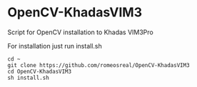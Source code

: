 # OpenCV-KhadasVIM3
Script for OpenCV installation to Khadas VIM3Pro

For installation just run install.sh
```shell
cd ~
git clone https://github.com/romeosreal/OpenCV-KhadasVIM3
cd OpenCV-KhadasVIM3
sh install.sh
```
